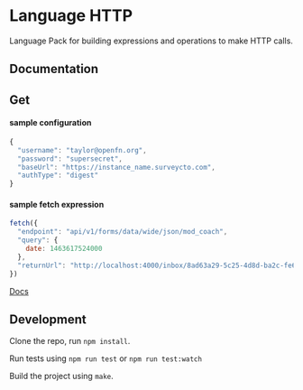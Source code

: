 Language HTTP
=============

Language Pack for building expressions and operations to make HTTP calls.

Documentation
-------------
## Get

#### sample configuration
```js
{
  "username": "taylor@openfn.org",
  "password": "supersecret",
  "baseUrl": "https://instance_name.surveycto.com",
  "authType": "digest"
}
```

#### sample fetch expression
```js
fetch({
  "endpoint": "api/v1/forms/data/wide/json/mod_coach",
  "query": {
    date: 1463617524000
  },
  "returnUrl": "http://localhost:4000/inbox/8ad63a29-5c25-4d8d-ba2c-fe6274dcfbab"
})
```

[Docs](docs/index)


Development
-----------

Clone the repo, run `npm install`.

Run tests using `npm run test` or `npm run test:watch`

Build the project using `make`.
